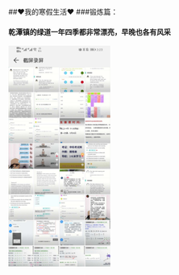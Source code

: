 ##❤我的寒假生活❤
###锻炼篇：
#### 乾潭镇的绿道一年四季都非常漂亮，早晚也各有风采
   <img src="c3966ba97e13ddac3e173c46e1cecfe.jpg" width="40%" > 
